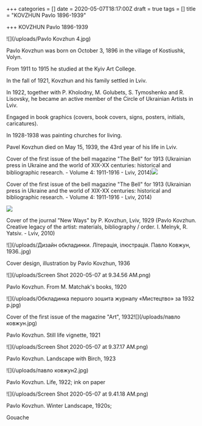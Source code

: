 +++
categories = []
date = 2020-05-07T18:17:00Z
draft = true
tags = []
title = "KOVZHUN Pavlo 1896-1939"

+++
KOVZHUN Pavlo 1896-1939

![](/uploads/Pavlo Kovzhun 4.jpg)

Pavlo Kovzhun was born on October 3, 1896 in the village of Kostiushk, Volyn.

From 1911 to 1915 he studied at the Kyiv Art College.

In the fall of 1921, Kovzhun and his family settled in Lviv.

In 1922, together with P. Kholodny, M. Golubets, S. Tymoshenko and R. Lisovsky, he became an active member of the Circle of Ukrainian Artists in Lviv.

Engaged in book graphics (covers, book covers, signs, posters, initials, caricatures).

In 1928-1938 was painting churches for living.

Pavel Kovzhun died on May 15, 1939, the 43rd year of his life in Lviv.

Cover of the first issue of the bell magazine "The Bell" for 1913 (Ukrainian press in Ukraine and the world of XIX-XX centuries: historical and bibliographic research. - Volume 4: 1911-1916 - Lviv, 2014)![](/uploads/kovgun3.jpg)

Cover of the first issue of the bell magazine "The Bell" for 1913 (Ukrainian press in Ukraine and the world of XIX-XX centuries: historical and bibliographic research. - Volume 4: 1911-1916 - Lviv, 2014)

![](/uploads/kovgun12.jpg)

Cover of the journal "New Ways" by P. Kovzhun, Lviv, 1929 (Pavlo Kovzhun. Creative legacy of the artist: materials, bibliography / order. I. Melnyk, R. Yatsiv. - Lviv, 2010)

![](/uploads/Дизайн обкладинки. Літерація, ілюстрація. Павло Ковжун, 1936..jpg)

Cover design, illustration by Pavlo Kovzhun, 1936

![](/uploads/Screen Shot 2020-05-07 at 9.34.56 AM.png)

Pavlo Kovzhun. From M. Matchak's books, 1920

  
![](/uploads/Обкладинка першого зошита журналу «Мистецтво» за 1932 р.jpg)

Cover of the first issue of the magazine "Art", 1932![](/uploads/павло ковжун.jpg)

Pavlo Kovzhun. Still life vignette, 1921

![](/uploads/Screen Shot 2020-05-07 at 9.37.17 AM.png)

Pavlo Kovzhun. Landscape with Birch, 1923

![](/uploads/павло ковжун2.jpg)

Pavlo Kovzhun. Life, 1922; ink on paper

![](/uploads/Screen Shot 2020-05-07 at 9.41.18 AM.png)

Pavlo Kovzhun. Winter Landscape, 1920s;

Gouache